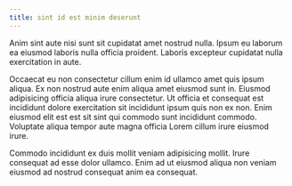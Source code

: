 ```yaml
---
title: sint id est minim deserunt
---
```


Anim sint aute nisi sunt sit cupidatat amet nostrud nulla. Ipsum eu laborum ea eiusmod laboris nulla officia proident. Laboris excepteur cupidatat nulla exercitation in aute.

Occaecat eu non consectetur cillum enim id ullamco amet quis ipsum aliqua. Ex non nostrud aute enim aliqua amet eiusmod sunt in. Eiusmod adipisicing officia aliqua irure consectetur. Ut officia et consequat est incididunt dolore exercitation sit incididunt ipsum quis non ex non. Enim eiusmod elit est est sit sint qui commodo sunt incididunt commodo. Voluptate aliqua tempor aute magna officia Lorem cillum irure eiusmod irure.

Commodo incididunt ex duis mollit veniam adipisicing mollit. Irure consequat ad esse dolor ullamco. Enim ad ut eiusmod aliqua non veniam eiusmod ad nostrud consequat anim ea consequat.